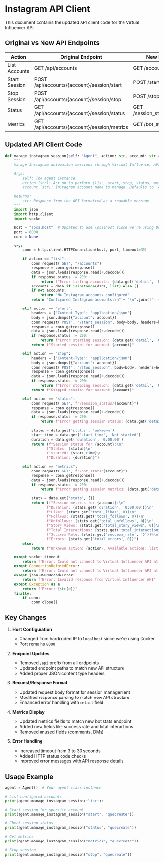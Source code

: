 # Instagram API Client

This document contains the updated API client code for the Virtual Influencer API.

## Original vs New API Endpoints

| Action | Original Endpoint | New Endpoint |
|--------|------------------|--------------|
| List Accounts | GET /api/accounts | GET /accounts |
| Start Session | POST /api/accounts/{account}/session/start | POST /start_session |
| Stop Session | POST /api/accounts/{account}/session/stop | POST /stop_session |
| Status | GET /api/accounts/{account}/session/status | GET /session_status/{account} |
| Metrics | GET /api/accounts/{account}/session/metrics | GET /bot_stats/{account} |

## Updated API Client Code

```python
def manage_instagram_session(self: "Agent", action: str, account: str = "default") -> str:
    """
    Manage Instagram automation sessions through Virtual Influencer API.

    Args:
        self: The agent instance.
        action (str): Action to perform (list, start, stop, status, metrics).
        account (str): Instagram account name to manage. Defaults to 'default'.

    Returns:
        str: Response from the API formatted as a readable message.
    """
    import json
    import http.client
    import socket

    host = "localhost"  # Updated to use localhost since we're using Docker
    port = 8000
    conn = None

    try:
        conn = http.client.HTTPConnection(host, port, timeout=30)

        if action == "list":
            conn.request('GET', "/accounts")
            response = conn.getresponse()
            data = json.loads(response.read().decode())
            if response.status != 200:
                return f"Error listing accounts: {data.get('detail', 'Unknown error')}"
            accounts = data if isinstance(data, list) else []
            if not accounts:
                return "No Instagram accounts configured"
            return "Configured Instagram accounts:\n" + "\n".join(f"- {acc}" for acc in accounts)

        elif action == "start":
            headers = {'Content-Type': 'application/json'}
            body = json.dumps({"account": account})
            conn.request('POST', "/start_session", body=body, headers=headers)
            response = conn.getresponse()
            data = json.loads(response.read().decode())
            if response.status != 200:
                return f"Error starting session: {data.get('detail', 'Unknown error')}"
            return f"Started session for account {account}"

        elif action == "stop":
            headers = {'Content-Type': 'application/json'}
            body = json.dumps({"account": account})
            conn.request('POST', "/stop_session", body=body, headers=headers)
            response = conn.getresponse()
            data = json.loads(response.read().decode())
            if response.status != 200:
                return f"Error stopping session: {data.get('detail', 'Unknown error')}"
            return f"Stopped session for account {account}"

        elif action == "status":
            conn.request('GET', f"/session_status/{account}")
            response = conn.getresponse()
            data = json.loads(response.read().decode())
            if response.status != 200:
                return f"Error getting session status: {data.get('detail', 'Unknown error')}"
            
            status = data.get('status', 'unknown')
            start_time = data.get('start_time', 'Not started')
            duration = data.get('duration', '0:00:00')
            return (f"Session status for {account}:\n"
                   f"Status: {status}\n"
                   f"Started: {start_time}\n"
                   f"Duration: {duration}")

        elif action == "metrics":
            conn.request('GET', f"/bot_stats/{account}")
            response = conn.getresponse()
            data = json.loads(response.read().decode())
            if response.status != 200:
                return f"Error getting session metrics: {data.get('detail', 'Unknown error')}"
            
            stats = data.get('stats', {})
            return (f"Session metrics for {account}:\n"
                   f"Duration: {stats.get('duration', '0:00:00')}\n"
                   f"Likes: {stats.get('total_likes', 0)}\n"
                   f"Follows: {stats.get('total_follows', 0)}\n"
                   f"Unfollows: {stats.get('total_unfollows', 0)}\n"
                   f"Story Views: {stats.get('total_story_views', 0)}\n"
                   f"Total Interactions: {stats.get('total_interactions', 0)}\n"
                   f"Success Rate: {stats.get('success_rate', '0')}%\n"
                   f"Errors: {stats.get('total_errors', 0)}")
        else:
            return f"Unknown action: {action}. Available actions: list, start, stop, status, metrics"

    except socket.timeout:
        return f"Error: Could not connect to Virtual Influencer API at {host}:{port} (connection timed out after 30 seconds)"
    except ConnectionRefusedError:
        return f"Error: Could not connect to Virtual Influencer API at {host}:{port} (connection refused)"
    except json.JSONDecodeError:
        return f"Error: Invalid response from Virtual Influencer API"
    except Exception as e:
        return f"Error: {str(e)}"
    finally:
        if conn:
            conn.close()
```

## Key Changes

1. **Host Configuration**
   - Changed from hardcoded IP to `localhost` since we're using Docker
   - Port remains `8000`

2. **Endpoint Updates**
   - Removed `/api` prefix from all endpoints
   - Updated endpoint paths to match new API structure
   - Added proper JSON content type headers

3. **Request/Response Format**
   - Updated request body format for session management
   - Modified response parsing to match new API structure
   - Enhanced error handling with `detail` field

4. **Metrics Display**
   - Updated metrics fields to match new bot stats endpoint
   - Added new fields like success rate and total interactions
   - Removed unused fields (comments, DMs)

5. **Error Handling**
   - Increased timeout from 3 to 30 seconds
   - Added HTTP status code checks
   - Improved error messages with API response details

## Usage Example

```python
agent = Agent()  # Your agent class instance

# List configured accounts
print(agent.manage_instagram_session("list"))

# Start session for specific account
print(agent.manage_instagram_session("start", "quecreate"))

# Check session status
print(agent.manage_instagram_session("status", "quecreate"))

# Get metrics
print(agent.manage_instagram_session("metrics", "quecreate"))

# Stop session
print(agent.manage_instagram_session("stop", "quecreate"))
```
